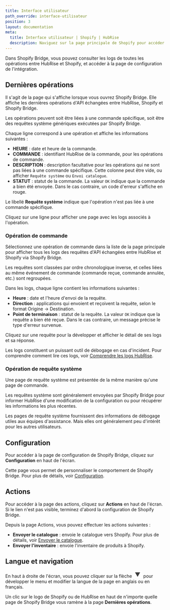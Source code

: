 ```yaml
---
title: Interface utilisateur
path_override: interface-utilisateur
position: 3
layout: documentation
meta:
  title: Interface utilisateur | Shopify | HubRise
  description: Naviguez sur la page principale de Shopify pour accéder aux informations sur les commandes et personnaliser le comportement du bridge. Synchronisez vos données.
---
```


Dans Shopify Bridge, vous pouvez consulter les logs de toutes les opérations entre HubRise et Shopify, et accéder à la page de configuration de l'intégration.

## Dernières opérations

Il s'agit de la page qui s'affiche lorsque vous ouvrez Shopify Bridge. Elle affiche les dernières opérations d'API échangées entre HubRise, Shopify et Shopify Bridge.

Les opérations peuvent soit être liées à une commande spécifique, soit être des requêtes système génériques exécutées par Shopify Bridge.

Chaque ligne correspond à une opération et affiche les informations suivantes :

- **HEURE** : date et heure de la commande.
- **COMMANDE** : identifiant HubRise de la commande, pour les opérations de commande.
- **DESCRIPTION** : description facultative pour les opérations qui ne sont pas liées à une commande spécifique. Cette colonne peut être vide, ou afficher `Requête système` ou `Envoi catalogue`.
- **STATUT** : statut de la commande. La valeur `OK` indique que la commande a bien été envoyée. Dans le cas contraire, un code d'erreur s'affiche en rouge.

Le libellé **Requête système** indique que l'opération n'est pas liée à une commande spécifique.

Cliquez sur une ligne pour afficher une page avec les logs associés à l'opération.

### Opération de commande

Sélectionnez une opération de commande dans la liste de la page principale pour afficher tous les logs des requêtes d'API échangées entre HubRise et Shopify via Shopify Bridge.

Les requêtes sont classées par ordre chronologique inverse, et celles liées au même événement de commande (commande reçue, commande annulée, etc.) sont regroupées.

Dans les logs, chaque ligne contient les informations suivantes :

- **Heure** : date et l'heure d'envoi de la requête.
- **Direction** : applications qui envoient et reçoivent la requête, selon le format Origine → Destination.
- **Point de terminaison** : statut de la requête. La valeur `OK` indique que la requête a bien été reçue. Dans le cas contraire, un message précise le type d'erreur survenue.

Cliquez sur une requête pour la développer et afficher le détail de ses logs et sa réponse.

Les logs constituent un puissant outil de débogage en cas d'incident. Pour comprendre comment lire ces logs, voir [Comprendre les logs HubRise](/docs/hubrise-logs/overview).

### Opération de requête système

Une page de requête système est présentée de la même manière qu'une page de commande.

Les requêtes système sont généralement envoyées par Shopify Bridge pour informer HubRise d'une modification de la configuration ou pour récupérer les informations les plus récentes.

Les pages de requête système fournissent des informations de débogage utiles aux équipes d'assistance. Mais elles ont généralement peu d'intérêt pour les autres utilisateurs.

## Configuration

Pour accéder à la page de configuration de Shopify Bridge, cliquez sur **Configuration** en haut de l'écran.

Cette page vous permet de personnaliser le comportement de Shopify Bridge. Pour plus de détails, voir [Configuration](/apps/shopify/configuration).

## Actions

Pour accéder à la page des actions, cliquez sur **Actions** en haut de l'écran. Si le lien n'est pas visible, terminez d'abord la configuration de Shopify Bridge.

Depuis la page Actions, vous pouvez effectuer les actions suivantes :

- **Envoyer le catalogue** : envoie le catalogue vers Shopify. Pour plus de détails, voir [Envoyer le catalogue](/apps/shopify/push-catalog).
- **Envoyer l'inventaire** : envoie l'inventaire de produits à Shopify.

## Langue et navigation

En haut à droite de l'écran, vous pouvez cliquer sur la flèche <InlineImage width="20" height="20">![Icône flèche](../images/arrow-icon.jpg)</InlineImage> pour développer le menu et modifier la langue de la page en anglais ou en français.

Un clic sur le logo de Shopify ou de HubRise en haut de n'importe quelle page de Shopify Bridge vous ramène à la page **Dernières opérations**.
